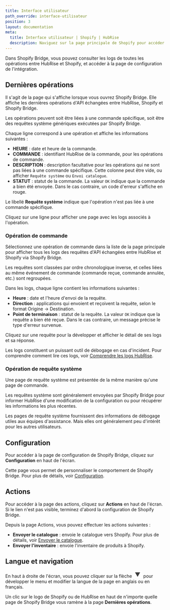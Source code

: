 ```yaml
---
title: Interface utilisateur
path_override: interface-utilisateur
position: 3
layout: documentation
meta:
  title: Interface utilisateur | Shopify | HubRise
  description: Naviguez sur la page principale de Shopify pour accéder aux informations sur les commandes et personnaliser le comportement du bridge. Synchronisez vos données.
---
```


Dans Shopify Bridge, vous pouvez consulter les logs de toutes les opérations entre HubRise et Shopify, et accéder à la page de configuration de l'intégration.

## Dernières opérations

Il s'agit de la page qui s'affiche lorsque vous ouvrez Shopify Bridge. Elle affiche les dernières opérations d'API échangées entre HubRise, Shopify et Shopify Bridge.

Les opérations peuvent soit être liées à une commande spécifique, soit être des requêtes système génériques exécutées par Shopify Bridge.

Chaque ligne correspond à une opération et affiche les informations suivantes :

- **HEURE** : date et heure de la commande.
- **COMMANDE** : identifiant HubRise de la commande, pour les opérations de commande.
- **DESCRIPTION** : description facultative pour les opérations qui ne sont pas liées à une commande spécifique. Cette colonne peut être vide, ou afficher `Requête système` ou `Envoi catalogue`.
- **STATUT** : statut de la commande. La valeur `OK` indique que la commande a bien été envoyée. Dans le cas contraire, un code d'erreur s'affiche en rouge.

Le libellé **Requête système** indique que l'opération n'est pas liée à une commande spécifique.

Cliquez sur une ligne pour afficher une page avec les logs associés à l'opération.

### Opération de commande

Sélectionnez une opération de commande dans la liste de la page principale pour afficher tous les logs des requêtes d'API échangées entre HubRise et Shopify via Shopify Bridge.

Les requêtes sont classées par ordre chronologique inverse, et celles liées au même événement de commande (commande reçue, commande annulée, etc.) sont regroupées.

Dans les logs, chaque ligne contient les informations suivantes :

- **Heure** : date et l'heure d'envoi de la requête.
- **Direction** : applications qui envoient et reçoivent la requête, selon le format Origine → Destination.
- **Point de terminaison** : statut de la requête. La valeur `OK` indique que la requête a bien été reçue. Dans le cas contraire, un message précise le type d'erreur survenue.

Cliquez sur une requête pour la développer et afficher le détail de ses logs et sa réponse.

Les logs constituent un puissant outil de débogage en cas d'incident. Pour comprendre comment lire ces logs, voir [Comprendre les logs HubRise](/docs/hubrise-logs/overview).

### Opération de requête système

Une page de requête système est présentée de la même manière qu'une page de commande.

Les requêtes système sont généralement envoyées par Shopify Bridge pour informer HubRise d'une modification de la configuration ou pour récupérer les informations les plus récentes.

Les pages de requête système fournissent des informations de débogage utiles aux équipes d'assistance. Mais elles ont généralement peu d'intérêt pour les autres utilisateurs.

## Configuration

Pour accéder à la page de configuration de Shopify Bridge, cliquez sur **Configuration** en haut de l'écran.

Cette page vous permet de personnaliser le comportement de Shopify Bridge. Pour plus de détails, voir [Configuration](/apps/shopify/configuration).

## Actions

Pour accéder à la page des actions, cliquez sur **Actions** en haut de l'écran. Si le lien n'est pas visible, terminez d'abord la configuration de Shopify Bridge.

Depuis la page Actions, vous pouvez effectuer les actions suivantes :

- **Envoyer le catalogue** : envoie le catalogue vers Shopify. Pour plus de détails, voir [Envoyer le catalogue](/apps/shopify/push-catalog).
- **Envoyer l'inventaire** : envoie l'inventaire de produits à Shopify.

## Langue et navigation

En haut à droite de l'écran, vous pouvez cliquer sur la flèche <InlineImage width="20" height="20">![Icône flèche](../images/arrow-icon.jpg)</InlineImage> pour développer le menu et modifier la langue de la page en anglais ou en français.

Un clic sur le logo de Shopify ou de HubRise en haut de n'importe quelle page de Shopify Bridge vous ramène à la page **Dernières opérations**.
